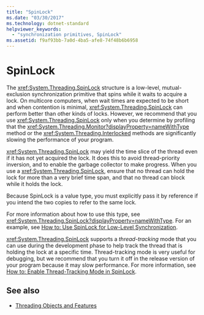 ```yaml
---
title: "SpinLock"
ms.date: "03/30/2017"
ms.technology: dotnet-standard
helpviewer_keywords: 
  - "synchronization primitives, SpinLock"
ms.assetid: f9af93bb-7a0d-4ba5-afe8-74f48b6b6958
---
```

# SpinLock
The <xref:System.Threading.SpinLock> structure is a low-level, mutual-exclusion synchronization primitive that spins while it waits to acquire a lock. On multicore computers, when wait times are expected to be short and when contention is minimal, <xref:System.Threading.SpinLock> can perform better than other kinds of locks. However, we recommend that you use <xref:System.Threading.SpinLock> only when you determine by profiling that the <xref:System.Threading.Monitor?displayProperty=nameWithType> method or the <xref:System.Threading.Interlocked> methods are significantly slowing the performance of your program.  
  
 <xref:System.Threading.SpinLock> may yield the time slice of the thread even if it has not yet acquired the lock. It does this to avoid thread-priority inversion, and to enable the garbage collector to make progress. When you use a <xref:System.Threading.SpinLock>, ensure that no thread can hold the lock for more than a very brief time span, and that no thread can block while it holds the lock.  
  
 Because SpinLock is a value type, you must explicitly pass it by reference if you intend the two copies to refer to the same lock.  
  
 For more information about how to use this type, see <xref:System.Threading.SpinLock?displayProperty=nameWithType>. For an example, see [How to: Use SpinLock for Low-Level Synchronization](../../../docs/standard/threading/how-to-use-spinlock-for-low-level-synchronization.md).  
  
 <xref:System.Threading.SpinLock> supports a *thread*-*tracking* mode that you can use during the development phase to help track the thread that is holding the lock at a specific time. Thread-tracking mode is very useful for debugging, but we recommend that you turn it off in the release version of your program because it may slow performance. For more information, see [How to: Enable Thread-Tracking Mode in SpinLock](../../../docs/standard/threading/how-to-enable-thread-tracking-mode-in-spinlock.md).  
  
## See also

- [Threading Objects and Features](../../../docs/standard/threading/threading-objects-and-features.md)
